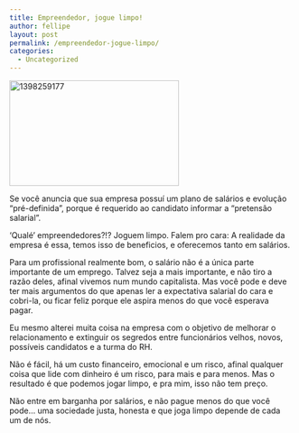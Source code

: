 ```yaml
---
title: Empreendedor, jogue limpo!
author: fellipe
layout: post
permalink: /empreendedor-jogue-limpo/
categories:
  - Uncategorized
---
```

[<img class="size-medium wp-image-262 aligncenter" alt="1398259177" src="http://fellipebrito.com/wp-content/uploads/2014/08/1398259177-300x187.jpg" width="300" height="187" />][1]

Se você anuncia que sua empresa possuí um plano de salários e evolução &#8220;pré-definida&#8221;, porque é requerido ao candidato informar a &#8220;pretensão salarial&#8221;.

&#8216;Qualé&#8217; empreendedores?!? Joguem limpo. Falem pro cara: A realidade da empresa é essa, temos isso de beneficios, e oferecemos tanto em salários.

Para um profissional realmente bom, o salário não é a única parte importante de um emprego. Talvez seja a mais importante, e não tiro a razão deles, afinal vivemos num mundo capitalista. Mas você pode e deve ter mais argumentos do que apenas ler a expectativa salarial do cara e cobri-la, ou ficar feliz porque ele aspira menos do que você esperava pagar.

Eu mesmo alterei muita coisa na empresa com o objetivo de melhorar o relacionamento e extinguir os segredos entre funcionários velhos, novos, possíveis candidatos e a turma do RH.

Não é fácil, há um custo financeiro, emocional e um risco, afinal qualquer coisa que lide com dinheiro é um risco, para mais e para menos. Mas o resultado é que podemos jogar limpo, e pra mim, isso não tem preço.

Não entre em barganha por salários, e não pague menos do que você pode&#8230; uma sociedade justa, honesta e que joga limpo depende de cada um de nós.

 [1]: http://fellipebrito.com/wp-content/uploads/2014/08/1398259177.jpg